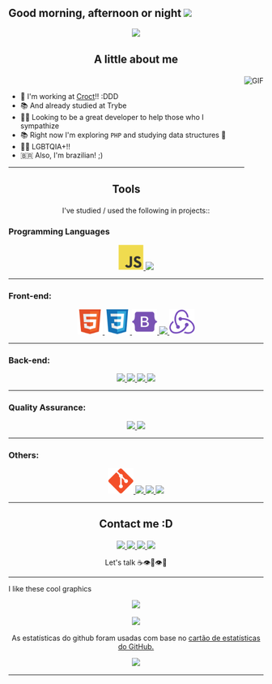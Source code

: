 ## Good morning, afternoon or night <img src="https://camo.githubusercontent.com/e8e7b06ecf583bc040eb60e44eb5b8e0ecc5421320a92929ce21522dbc34c891/68747470733a2f2f6d656469612e67697068792e636f6d2f6d656469612f6876524a434c467a6361737252346961377a2f67697068792e676966" width=30px>

<p align="middle">
 <a href="https://ibb.co/pnMwdZ4"><img src="https://i.ibb.co/KmKpgXD/Sem-t-tulo-1.gif" border="0"></a> 
</p>

## <p align="center">A little about me</p>

<img src="https://thumbs.gfycat.com/MeagerLonelyBluebreastedkookaburra-max-1mb.gif" align="right" alt="GIF" height="220px">

<br>

- 💼 I'm working at [Croct](https://croct.com/)!! :DDD  
- 📚 And already studied at Trybe
- 👨‍💻 Looking to be a great developer to help those who I sympathize
- 📚 Right now I'm exploring `PHP` and studying data structures 🚀
- 🏳️‍🌈 LGBTQIA+!!
- 🇧🇷 Also, I'm brazilian! ;) 

---

## <p align="center">Tools</p>

<p align="center">I've studied / used the following in projects::</p>

### Programming Languages

<p align="center">
  <a href="https://devdocs.io/javascript/" target="_blank">
   <code><img height="50" src="https://raw.githubusercontent.com/devicons/devicon/master/icons/javascript/javascript-original.svg"></code>
  </a>
  <a href="https://docs.python.org/3/" target="_blank">
   <code><img height="50" src="https://cdn.jsdelivr.net/gh/devicons/devicon/icons/python/python-original.svg"></code>
  </a>
</p>

---

### Front-end:

<p align="center">
  <a href="https://developer.mozilla.org/pt-BR/docs/Web/HTML" target="_blank">
   <code><img height="50" src="https://raw.githubusercontent.com/devicons/devicon/master/icons/html5/html5-original.svg"></code> 
  </a>
  <a href="https://developer.mozilla.org/pt-BR/docs/Web/CSS" target="_blank">
   <code><img height="50" src="https://raw.githubusercontent.com/devicons/devicon/master/icons/css3/css3-original.svg"></code> 
  </a>
  <a href="https://getbootstrap.com/docs/4.1/getting-started/introduction/" target="_blank">
   <code><img height="50" src="https://raw.githubusercontent.com/devicons/devicon/master/icons/bootstrap/bootstrap-plain.svg"></code> 
  </a>
   <a href="https://pt-br.reactjs.org/docs/getting-started.html" target="_blank">
   <code><img height="50" src="https://upload.wikimedia.org/wikipedia/commons/thumb/a/a7/React-icon.svg/1280px-React-icon.svg.png"></code> 
  </a>
   <a href="https://redux.js.org/" target="_blank">
   <code><img height="50" src="https://raw.githubusercontent.com/devicons/devicon/master/icons/redux/redux-original.svg"></code> 
  </a>
</p>

---

### Back-end:

<p align="center">
   <a href="https://www.mysql.com/" target="_blank">
   <code><img height="50px" src="https://cdn.jsdelivr.net/gh/devicons/devicon/icons/mysql/mysql-original.svg"></code>
  </a>
  <a href="https://www.mongodb.com/pt-br" target="_blank">
   <code><img height="50px" src="https://cdn.jsdelivr.net/gh/devicons/devicon/icons/mongodb/mongodb-original.svg"></code>
  </a>
   </a>
  <a href="https://sequelize.org/" target="_blank">
   <code><img height="50px" src="https://cdn.jsdelivr.net/gh/devicons/devicon/icons/sequelize/sequelize-original.svg"></code>
  </a>
  <a href="https://expressjs.com/pt-br/" target="_blank">
   <code><img height="50px" src="https://camo.githubusercontent.com/4da8fbe32d03f3cd0c099af887ce14d1bff01c3325501bae56bc5ca9563548f9/68747470733a2f2f65787465726e616c2d636f6e74656e742e6475636b6475636b676f2e636f6d2f69752f3f753d6874747073253341253246253246766563746f7269666965642e636f6d253246696d61676573253246657870726573732d6a732d69636f6e2d32302e706e6726663d31266e6f66623d31"></code>
  </a>
</p>

---

### Quality Assurance:

<p align="center">
  <a href="https://jestjs.io/docs/getting-started" target="_blank">
   <code><img height="50px" src="https://pics.freeicons.io/uploads/icons/png/5894313931548218185-512.png"></code>
  </a>
  <a href="https://docs.cypress.io/" target="_blank">
   <code><img height="50px" src="https://cdn.icon-icons.com/icons2/2107/PNG/512/file_type_cypress_icon_130654.png"></code>
 </a>
</p>

---

### Others:

<p align="center">
  <a href="https://git-scm.com/doc" target="_blank">
   <code><img height="50" src="https://raw.githubusercontent.com/devicons/devicon/master/icons/git/git-original.svg"></code>
  </a>
  <a href="https://github.com/denis-rossati" target="_blank">
   <code><img height="50" src="https://cdn.jsdelivr.net/gh/devicons/devicon/icons/github/github-original.svg"></code> 
  </a>
  <a href="https://www.typescriptlang.org/" target="_blank">
   <code><img height="50px" src="https://cdn.jsdelivr.net/gh/devicons/devicon/icons/typescript/typescript-original.svg"></code>
  </a>
  <a href="https://www.heroku.com/" target="_blank" >
   <code><img height="50px" src="https://cdn.jsdelivr.net/gh/devicons/devicon/icons/heroku/heroku-plain.svg"></code>
  </a>
</p>

---


## <p align="center">Contact me :D</p>

<p align="center">
 <a href="https://www.linkedin.com/in/denis-rossati/" target="_blank" >
  <img src="https://img.shields.io/badge/LinkedIn-0077B5?style=for-the-badge&logo=linkedin&logoColor=white" />
 </a>
 <a href="https://twitter.com/chubby_cows" target="_blank" >
  <img src="https://img.shields.io/badge/Twitter-1DA1F2?style=for-the-badge&logo=twitter&logoColor=white" />
 </a>
 <a href="https://t.me/Dpdkekdmdk" target="_blank" >
  <img src="https://img.shields.io/badge/Telegram-2CA5E0?style=for-the-badge&logo=telegram&logoColor=white" />
 </a>
 <a href="https://discord.com/users/828752326001033276" target="_blank" >
  <img src="https://img.shields.io/badge/Discord-7289DA?style=for-the-badge&logo=discord&logoColor=white" />
 </a>
</p>

<p align="center">
  Let's talk ☕👁️👄👁️💅
</p>
 
---
I like these cool graphics

<p align="center">
  <img heigth="200px" src="https://github-readme-stats.vercel.app/api?username=denis-rossati&theme=vue&show_icons=true" />
</p>

<p align="center">
  <img heigth="200px" src="https://github-readme-stats.vercel.app/api/top-langs/?username=denis-rossati&theme=vue&show_icons=true" />
</p>

<p align="center">As estatísticas do github foram usadas com base no <a target="_blank" href="https://github.com/anuraghazra/github-readme-stats">cartão de estatísticas do GitHub.</a></p>

<p align="center">
  <a href="https://wakatime.com"><img src="https://wakatime.com/share/@dcb74db7-14a8-4cd4-9b2e-2d6537bd4809/b5c08511-b04e-4065-a65a-2d53731faa1c.png" height="400px"/></a>
</p>

---
